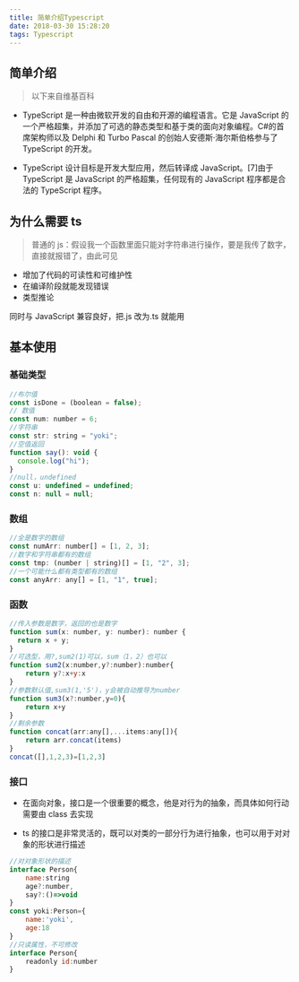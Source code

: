 ```yaml
---
title: 简单介绍Typescript
date: 2018-03-30 15:28:20
tags: Typescript
---
```


## 简单介绍

> 以下来自维基百科

* TypeScript 是一种由微软开发的自由和开源的编程语言。它是 JavaScript 的一个严格超集，并添加了可选的静态类型和基于类的面向对象编程。C#的首席架构师以及 Delphi 和 Turbo Pascal 的创始人安德斯·海尔斯伯格参与了 TypeScript 的开发。

* TypeScript 设计目标是开发大型应用，然后转译成 JavaScript。[7]由于 TypeScript 是 JavaScript 的严格超集，任何现有的 JavaScript 程序都是合法的 TypeScript 程序。

## 为什么需要 ts

> 普通的 js：假设我一个函数里面只能对字符串进行操作，要是我传了数字，直接就报错了，由此可见

* 增加了代码的可读性和可维护性
* 在编译阶段就能发现错误
* 类型推论

同时与 JavaScript 兼容良好，把.js 改为.ts 就能用

## 基本使用

### 基础类型

```javascript
//布尔值
const isDone = (boolean = false);
// 数值
const num: number = 6;
//字符串
const str: string = "yoki";
//空值返回
function say(): void {
  console.log("hi");
}
//null，undefined
const u: undefined = undefined;
const n: null = null;
```

### 数组

```javascript
//全是数字的数组
const numArr: number[] = [1, 2, 3];
//数字和字符串都有的数组
const tmp: (number | string)[] = [1, "2", 3];
//一个可能什么都有类型都有的数组
const anyArr: any[] = [1, "1", true];
```

### 函数

```javascript
//传入参数是数字，返回的也是数字
function sum(x: number, y: number): number {
  return x + y;
}
//可选型，用?,sum2(1)可以，sum（1，2）也可以
function sum2(x:number,y?:number):number{
    return y?:x+y:x
}
//参数默认值,sum3(1,'5')，y会被自动推导为number
function sum3(x?:number,y=0){
    return x+y
}
//剩余参数
function concat(arr:any[],...items:any[]){
    return arr.concat(items)
}
concat([],1,2,3)=[1,2,3]
```

### 接口

* 在面向对象，接口是一个很重要的概念，他是对行为的抽象，而具体如何行动需要由 class 去实现

* ts 的接口是非常灵活的，既可以对类的一部分行为进行抽象，也可以用于对对象的形状进行描述

```javascript
//对对象形状的描述
interface Person{
    name:string
    age?:number,
    say?:()=>void
}
const yoki:Person={
    name:'yoki',
    age:18
}
//只读属性，不可修改
interface Person{
    readonly id:number
}
```
